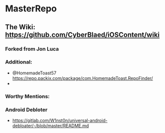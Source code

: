 # MasterRepo

## The Wiki: https://github.com/CyberBlaed/iOSContent/wiki



### Forked from Jon Luca
### Additional: 
- @HomemadeToast57 https://repo.packix.com/package/com.HomemadeToast.RepoFinder/
- 

### Worthy Mentions:
### Android Debloter
- https://gitlab.com/W1nst0n/universal-android-debloater/-/blob/master/README.md
